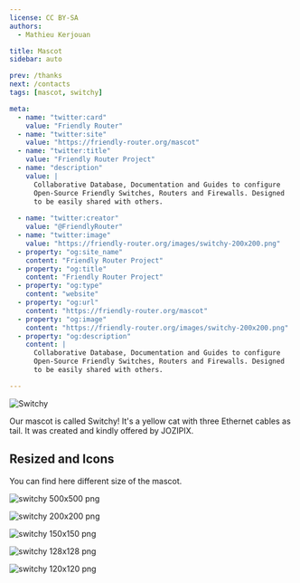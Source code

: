```yaml
---
license: CC BY-SA
authors:
  - Mathieu Kerjouan

title: Mascot
sidebar: auto

prev: /thanks
next: /contacts
tags: [mascot, switchy]

meta:
  - name: "twitter:card"
    value: "Friendly Router"
  - name: "twitter:site"
    value: "https://friendly-router.org/mascot"
  - name: "twitter:title"
    value: "Friendly Router Project"
  - name: "description" 
    value: | 
      Collaborative Database, Documentation and Guides to configure
      Open-Source Friendly Switches, Routers and Firewalls. Designed
      to be easily shared with others.
      
  - name: "twitter:creator"
    value: "@FriendlyRouter"
  - name: "twitter:image"
    value: "https://friendly-router.org/images/switchy-200x200.png"
  - property: "og:site_name"
    content: "Friendly Router Project"
  - property: "og:title"
    content: "Friendly Router Project"
  - property: "og:type"
    content: "website"
  - property: "og:url"
    content: "https://friendly-router.org/mascot"
  - property: "og:image"
    content: "https://friendly-router.org/images/switchy-200x200.png"
  - property: "og:description"
    content: |
      Collaborative Database, Documentation and Guides to configure
      Open-Source Friendly Switches, Routers and Firewalls. Designed
      to be easily shared with others.

---
```


![Switchy](/images/switchy.png "Switchy")

Our mascot is called Switchy! It's a yellow cat with three Ethernet
cables as tail. It was created and kindly offered by JOZIPIX.

## Resized and Icons

You can find here different size of the mascot.

![switchy 500x500 png](/images/switchy-500x500.png "switchy 500x500 png")

![switchy 200x200 png](/images/switchy-200x200.png "switchy 200x200 png")

![switchy 150x150 png](/images/switchy-150x150.png "switchy 150x150 png")

![switchy 128x128 png](/images/switchy-128x128.png "switchy 128x128 png")

![switchy 120x120 png](/images/switchy-120x120.png "switchy 120x120 png")






